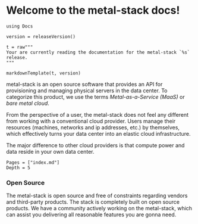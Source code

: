 # Welcome to the metal-stack docs!

````@eval
using Docs

version = releaseVersion()

t = raw"""
Your are currently reading the documentation for the metal-stack `%s` release.
"""

markdownTemplate(t, version)
````

metal-stack is an open source software that provides an API for provisioning and managing physical servers in the data center. To categorize this product, we use the terms _Metal-as-a-Service (MaaS)_ or _bare metal cloud_.

From the perspective of a user, the metal-stack does not feel any different from working with a conventional cloud provider. Users manage their resources (machines, networks and ip addresses, etc.) by themselves, which effectively turns your data center into an elastic cloud infrastructure.

The major difference to other cloud providers is that compute power and data reside in your own data center.

```@contents
Pages = ["index.md"]
Depth = 5
```

### Open Source

The metal-stack is open source and free of constraints regarding vendors and third-party products. The stack is completely built on open source products. We have a community actively working on the metal-stack, which can assist you delivering all reasonable features you are gonna need.
